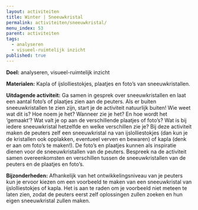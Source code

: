 ```yaml
---
layout: activiteiten
title: Winter | Sneeuwkristal
permalink: activiteiten/sneeuwkristal/
menu_index: 53
parent: activiteiten
tags:
  - analyseren
  - visueel-ruimtelijk inzicht
published: true
---
```


**Doel:** analyseren, visueel-ruimtelijk inzicht

<p style="margin-top: 10px;"/>

**Materialen:** Kapla of ijslolliestokjes, plaatjes en foto’s van sneeuwkristallen.

<p style="margin-top: 10px;"/>

**Uitdagende activiteit:** Ga samen in gesprek over sneeuwkristallen en laat een aantal foto’s of plaatjes zien aan de peuters. Als er buiten sneeuwkristallen te zien zijn, start je de activiteit natuurlijk buiten! Wie weet wat dit is? Hoe noem je het? Wanneer zie je het? En hoe wordt het ‘gemaakt’? Wat valt je op aan de verschillende plaatjes of foto’s? Wat is bij iedere sneeuwkristal hetzelfde en welke verschillen zie je? Bij deze activiteit maken de peuters zelf een sneeuwkristal na van ijslolliestokjes (dan kun je de kristallen ook opplakken, eventueel verven en bewaren) of kapla (denk er aan om foto’s te maken!). De foto’s en plaatjes kunnen als inspiratie dienen voor de sneeuwkristallen van de peuters. Bespreek na de activiteit samen overeenkomsten en verschillen tussen de sneeuwkristallen van de peuters en de plaatjes en foto’s.

<p style="margin-top: 10px;"/>

**Bijzonderheden:** Afhankelijk van het ontwikkelingsniveau van je peuters kun je ervoor kiezen om een voorbeeld te maken van een sneeuwkristal van ijslolliestokjes of kapla. Het is aan te raden om je voorbeeld niet meteen te laten zien, zodat de peuters eerst zelf oplossingen zullen zoeken en hun eigen sneeuwkristal zullen maken.
